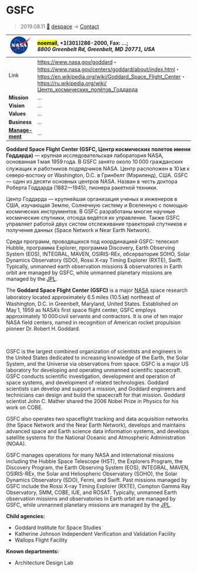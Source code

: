# GSFC
> 2019.08.11 [🚀](../index/index.md) [despace](index.md) → [Contact](contact.md)

|[![](f/con/n/nasa_logo1_thumb.jpg)](f/con/n/nasa_logo1.png)|<mark>noemail</mark>, +1(301)286-2000, Fax: …;<br> *8800 Greenbelt Rd, Greenbelt, MD 20771, USA*|
|:--|:--|
|Link|<https://www.nasa.gov/goddard>・ <https://www.nasa.gov/centers/goddard/about/index.html>・ <https://en.wikipedia.org/wiki/Goddard_Space_Flight_Center>・ <https://ru.wikipedia.org/wiki/Центр_космических_полётов_Годдарда>|
|**Mission**|…|
|**Vision**|…|
|**Values**|…|
|**Business**|…|
|**[Manage-<br>ment](mgmt.md)**|…|

**Goddard Space Flight Center (GSFC, Центр космических полетов имени Годдарда)** — крупная исследовательская лаборатория NASA, основанная 1 мая 1959 года. В GSFC занято около 10 000 гражданских служащих и работников подрядчиков NASA. Центр расположен в 10 ㎞ к северо‑востоку от Washington, D.C. в Гринбелт (Мэриленд), США. GSFC — один из десяти основных центров NASA. Назван в честь доктора Роберта Годдарда (1882—1945), пионера ракетной техники.

Центр Годдарда — крупнейшая организация ученых и инженеров в США, изучающая Землю, Солнечную систему и Вселенную с помощью космических инструментов. В GSFC разработаны многие научные космические спутники, отсюда ведётся их управление. Также GSFC управляет работой двух систем отслеживания траекторий спутников и получения данных (Space Network и Near Earth Network).

Среди программ, проводящихся под координацией GSFC: телескоп Hubble, программа Explorer, программа Discovery, Earth Observing System (EOS), INTEGRAL, MAVEN, OSIRIS-REx, обсерватория SOHO, Solar Dynamics Observatory (SDO), Rossi X‑ray Timing Explorer (RXTE), Swift. Typically, unmanned earth observation missions & observatories in Earth orbit are managed by GSFC, while unmanned planetary missions are managed by the [JPL](zz_jpl.md).

The **Goddard Space Flight Center (GSFC)** is a major [NASA](zz_nasa.md) space research laboratory located approximately 6.5 miles (10.5 ㎞) northeast of Washington, D.C. in Greenbelt, Maryland, United States. Established on May 1, 1959 as NASA’s first space flight center, GSFC employs approximately 10 000 civil servants and contractors. It is one of ten major NASA field centers, named in recognition of American rocket propulsion pioneer Dr. Robert H. Goddard.


<p style="page-break-after:always"> </p>

GSFC is the largest combined organization of scientists and engineers in the United States dedicated to increasing knowledge of the Earth, the Solar System, and the Universe via observations from space. GSFC is a major US laboratory for developing and operating unmanned scientific spacecraft. GSFC conducts scientific investigation, development and operation of space systems, and development of related technologies. Goddard scientists can develop and support a mission, and Goddard engineers and technicians can design and build the spacecraft for that mission. Goddard scientist John C. Mather shared the 2006 Nobel Prize in Physics for his work on COBE.

GSFC also operates two spaceflight tracking and data acquisition networks (the Space Network and the Near Earth Network), develops and maintains advanced space and Earth science data information systems, and develops satellite systems for the National Oceanic and Atmospheric Administration (NOAA).

GSFC manages operations for many NASA and international missions including the Hubble Space Telescope (HST), the Explorers Program, the Discovery Program, the Earth Observing System (EOS), INTEGRAL, MAVEN, OSIRIS-REx, the Solar and Heliospheric Observatory (SOHO), the Solar Dynamics Observatory (SDO), Fermi, and Swift. Past missions managed by GSFC include the Rossi X‑ray Timing Explorer (RXTE), Compton Gamma Ray Observatory, SMM, COBE, IUE, and ROSAT. Typically, unmanned Earth observation missions and observatories in Earth orbit are managed by GSFC, while unmanned planetary missions are managed by the [JPL](zz_jpl.md).

**Child agencies:**

   - Goddard Institute for Space Studies
   - Katherine Johnson Independent Verification and Validation Facility
   - Wallops Flight Facility

**Known departments:**

   - Architecture Design Lab
